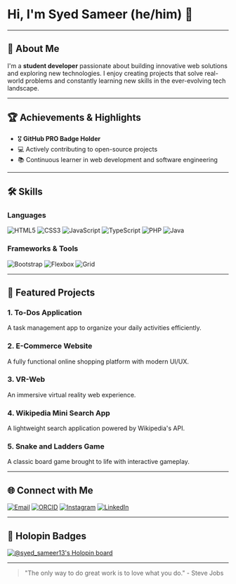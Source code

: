 # Hi, I'm Syed Sameer (he/him) 👋

---

## 📖 About Me

I'm a **student developer** passionate about building innovative web solutions and exploring new technologies. I enjoy creating projects that solve real-world problems and constantly learning new skills in the ever-evolving tech landscape.

---

## 🏆 Achievements & Highlights

- 🎖️ **GitHub PRO Badge Holder**
- 💻 Actively contributing to open-source projects
- 📚 Continuous learner in web development and software engineering

---

## 🛠️ Skills

### Languages
![HTML5](https://img.shields.io/badge/HTML5-E34F26?style=for-the-badge&logo=html5&logoColor=white)
![CSS3](https://img.shields.io/badge/CSS3-1572B6?style=for-the-badge&logo=css3&logoColor=white)
![JavaScript](https://img.shields.io/badge/JavaScript-F7DF1E?style=for-the-badge&logo=javascript&logoColor=black)
![TypeScript](https://img.shields.io/badge/TypeScript-3178C6?style=for-the-badge&logo=typescript&logoColor=white)
![PHP](https://img.shields.io/badge/PHP-777BB4?style=for-the-badge&logo=php&logoColor=white)
![Java](https://img.shields.io/badge/Java-ED8B00?style=for-the-badge&logo=openjdk&logoColor=white)

### Frameworks & Tools
![Bootstrap](https://img.shields.io/badge/Bootstrap-7952B3?style=for-the-badge&logo=bootstrap&logoColor=white)
![Flexbox](https://img.shields.io/badge/Flexbox-1572B6?style=for-the-badge&logo=css3&logoColor=white)
![Grid](https://img.shields.io/badge/CSS_Grid-1572B6?style=for-the-badge&logo=css3&logoColor=white)

---

## 🚀 Featured Projects

### 1. **To-Dos Application**
A task management app to organize your daily activities efficiently.

### 2. **E-Commerce Website**
A fully functional online shopping platform with modern UI/UX.

### 3. **VR-Web**
An immersive virtual reality web experience.

### 4. **Wikipedia Mini Search App**
A lightweight search application powered by Wikipedia's API.

### 5. **Snake and Ladders Game**
A classic board game brought to life with interactive gameplay.

---

## 🌐 Connect with Me

[![Email](https://img.shields.io/badge/Email-D14836?style=for-the-badge&logo=gmail&logoColor=white)](mailto:syedsameer@example.com)
[![ORCID](https://img.shields.io/badge/ORCID-A6CE39?style=for-the-badge&logo=orcid&logoColor=white)](https://orcid.org/)
[![Instagram](https://img.shields.io/badge/Instagram-E4405F?style=for-the-badge&logo=instagram&logoColor=white)](https://instagram.com/)
[![LinkedIn](https://img.shields.io/badge/LinkedIn-0077B5?style=for-the-badge&logo=linkedin&logoColor=white)](https://linkedin.com/in/)

---

## 🏅 Holopin Badges

[![@syed_sameer13's Holopin board](https://holopin.me/syed_sameer13)](https://holopin.io/@syed_sameer13)

---

> "The only way to do great work is to love what you do." - Steve Jobs
